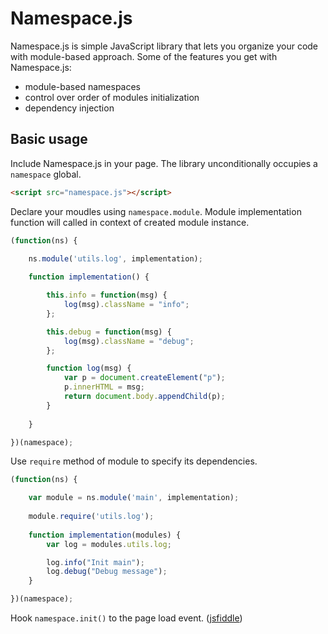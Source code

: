 # Namespace.js

Namespace.js is simple JavaScript library that lets you organize your code with module-based approach.
Some of the features you get with Namespace.js:
- module-based namespaces
- control over order of modules initialization
- dependency injection

## Basic usage

Include Namespace.js in your page. The library unconditionally occupies a `namespace` global.
```html
<script src="namespace.js"></script>
```
Declare your moudles using `namespace.module`. Module implementation function will called in context of created module instance.

```javascript
(function(ns) {

    ns.module('utils.log', implementation);
    
    function implementation() {

        this.info = function(msg) {
            log(msg).className = "info";
        };

        this.debug = function(msg) {
            log(msg).className = "debug";
        };

        function log(msg) {
            var p = document.createElement("p");
            p.innerHTML = msg;
            return document.body.appendChild(p);
        }
        
    }

})(namespace);
```

Use `require` method of module to specify its dependencies.

```javascript
(function(ns) {

    var module = ns.module('main', implementation);
    
    module.require('utils.log');
    
    function implementation(modules) {
        var log = modules.utils.log;

        log.info("Init main");
        log.debug("Debug message");
    }

})(namespace);
```

Hook `namespace.init()` to the page load event. ([jsfiddle](http://jsfiddle.net/amsemy/pq3uj/))
